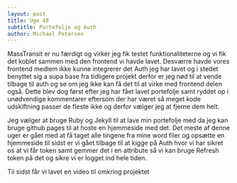 ```yaml
---
layout: post
title: Uge 48
subtitle: Portefolje og Auth
author: Michael Petersen
---
```


MassTransit er nu færdigt og virker jeg fik testet funktionaliteterne og vi fik det koblet sammen med den 
frontend vi havde lavet. Desværre havde vores frontend medlem ikke kunne integrerer det Auth jeg har lavet og i stedet
benyttet sig a supa base fra tidligere projekt derfor er jeg nød til at vende tilbage til auth og se om jeg ikke kan 
få det til at virke med frontend delen også. Dette blev dog først efter jeg har fået lavet portefolje samt ryddet op i 
unødvendige kommentarer eftersom der har været så meget kode udskiftning passer de fleste ikke og derfor vælger jeg
at fjerne dem helt. 

Jeg vælger at bruge Ruby og Jekyll til at lave min portefolje med da jeg kan bruge github pages til at hoste en 
hjemmeside med det. Det meste af denne uger er gået med at få taget alle tingene fra mine word filer og opsætte 
en hjemmeside til sidst er vi gået tilbage til at kigge på Auth hvor vi har sikret os at vi får token samt gemmer det 
i en attribute så vi kan bruge Refresh token på det og sikre vi er logget ind hele tiden.

Til sidst får vi lavet en video til omkring projektet